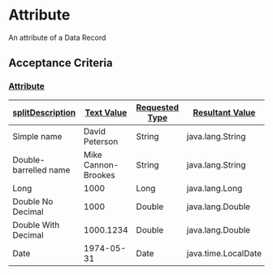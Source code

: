 # Attribute

An attribute of a Data Record

## Acceptance Criteria

### [Attribute](- "creation")

| [split][][Description](- "c:example") | [Text Value][full]   | [Requested Type][type]  | [Resultant Value][clazz] | [Resultant Value][value] |
| ---------------                       | -------------        | ----------------------- | ----------------------   |---------------------- |
| Simple name                           | David Peterson       | String                  | java.lang.String         | David Peterson        |
| Double-barrelled name                 | Mike Cannon-Brookes  | String                  | java.lang.String         | Mike Cannon-Brookes   | 
| Long                                  | 1000                 | Long                    | java.lang.Long           | 1000                  |
| Double No Decimal                     | 1000                 | Double                  | java.lang.Double         | 1000.0                |
| Double With Decimal                   | 1000.1234            | Double                  | java.lang.Double         | 1000.1234             |
| Date                                  | 1974-05-31           | Date                    | java.time.LocalDate      | 1974-05-31            |

[split]: - "#result = create(#fullName, #type)"
[full]: - "#fullName"
[type]: - "#type"
[clazz]:  - "?=#result.v1"
[value]:  - "?=#result.v2"

